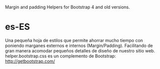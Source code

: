 Margin and padding Helpers for Bootstrap 4 and old versions.
#
# es-ES
Una pequeña hoja de estilos que permite ahorrar mucho tiempo con poniendo marganes externos e internos (Margin/Padding).
Facilitando de gran manera acomodar pequeños detalles de diseño de nuestro sitio web.
helper.bootstrap.css es un complemento de Bootstrap:
<a href="#" target="_blank">http://getbootstrap.com/</a>
